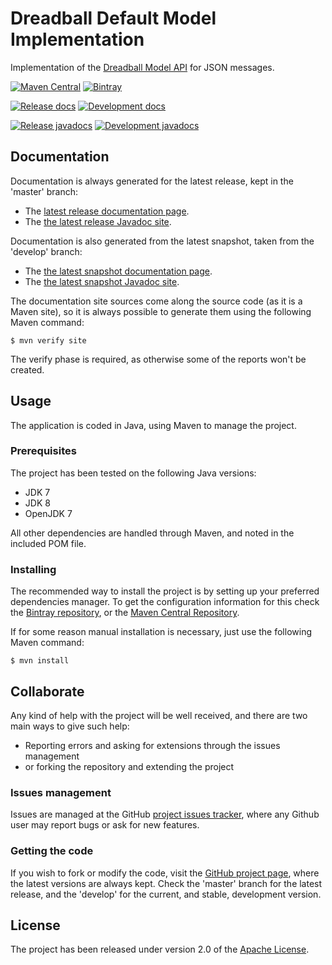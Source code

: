 # Dreadball Default Model Implementation

Implementation of the [Dreadball Model API][dreadball-model-api] for JSON messages.

[![Maven Central](https://img.shields.io/maven-central/v/com.wandrell.tabletop.dreadball/dreadball-model-json.svg)][maven-repo]
[![Bintray](https://api.bintray.com/packages/bernardo-mg/tabletop-toolkits/dreadball-model-json/images/download.svg)][bintray-repo]

[![Release docs](https://img.shields.io/badge/docs-release-blue.svg)][site-release]
[![Development docs](https://img.shields.io/badge/docs-develop-blue.svg)][site-develop]

[![Release javadocs](https://img.shields.io/badge/javadocs-release-blue.svg)][javadoc-release]
[![Development javadocs](https://img.shields.io/badge/javadocs-develop-blue.svg)][javadoc-develop]

## Documentation

Documentation is always generated for the latest release, kept in the 'master' branch:

- The [latest release documentation page][site-release].
- The [the latest release Javadoc site][javadoc-release].

Documentation is also generated from the latest snapshot, taken from the 'develop' branch:

- The [the latest snapshot documentation page][site-develop].
- The [the latest snapshot Javadoc site][javadoc-develop].

The documentation site sources come along the source code (as it is a Maven site), so it is always possible to generate them using the following Maven command:

```
$ mvn verify site
```

The verify phase is required, as otherwise some of the reports won't be created.

## Usage

The application is coded in Java, using Maven to manage the project.

### Prerequisites

The project has been tested on the following Java versions:
* JDK 7
* JDK 8
* OpenJDK 7

All other dependencies are handled through Maven, and noted in the included POM file.

### Installing

The recommended way to install the project is by setting up your preferred dependencies manager. To get the configuration information for this check the [Bintray repository][bintray-repo], or the [Maven Central Repository][maven-repo].

If for some reason manual installation is necessary, just use the following Maven command:

```
$ mvn install
```

## Collaborate

Any kind of help with the project will be well received, and there are two main ways to give such help:

- Reporting errors and asking for extensions through the issues management
- or forking the repository and extending the project

### Issues management

Issues are managed at the GitHub [project issues tracker][issues], where any Github user may report bugs or ask for new features.

### Getting the code

If you wish to fork or modify the code, visit the [GitHub project page][scm], where the latest versions are always kept. Check the 'master' branch for the latest release, and the 'develop' for the current, and stable, development version.

## License

The project has been released under version 2.0 of the [Apache License][license].

[dreadball-model-api]: https://github.com/Bernardo-MG/dreadball-model-api
[bintray-repo]: https://bintray.com/bernardo-mg/tabletop-toolkits/dreadball-model-json/view
[maven-repo]: http://mvnrepository.com/artifact/com.wandrell.tabletop.dreadball/dreadball-model-json
[issues]: https://github.com/bernardo-mg/dreadball-model-json/issues
[javadoc-develop]: http://docs.wandrell.com/development/maven/dreadball-model-json/apidocs
[javadoc-release]: http://docs.wandrell.com/maven/dreadball-model-json/apidocs
[license]: http://www.apache.org/licenses/LICENSE-2.0
[scm]: https://github.com/bernardo-mg/dreadball-model-json
[site-develop]: http://docs.wandrell.com/development/maven/dreadball-model-json
[site-release]: http://docs.wandrell.com/maven/dreadball-model-json
